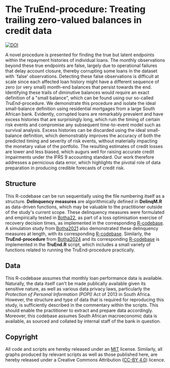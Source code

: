 # The TruEnd-procedure: Treating trailing zero-valued balances in credit data
 [![DOI](https://zenodo.org/badge/695033824.svg)](https://zenodo.org/doi/10.5281/zenodo.10908342)

A novel procedure is presented for finding the true but latent endpoints within the repayment histories of individual loans. The monthly observations beyond these true endpoints are false, largely due to operational failures that delay account closure, thereby corrupting some loans in the dataset with `false' observations. Detecting these false observations is difficult at scale since each affected loan history might have a different sequence of zero (or very small) month-end balances that persist towards the end. Identifying these trails of diminutive balances would require an exact definition of a "small balance", which can be found using our so-called _TruEnd_-procedure. We demonstrate this procedure and isolate the ideal small-balance definition using residential mortgages from a large South African bank. Evidently, corrupted loans are remarkably prevalent and have excess histories that are surprisingly long, which ruin the timing of certain risk events and compromise any subsequent time-to-event model such as survival analysis. Excess histories can be discarded using the ideal small-balance definition, which demonstrably improves the accuracy of both the predicted timing and severity of risk events, without materially impacting the monetary value of the portfolio. The resulting estimates of credit losses are lower and less biased, which augurs well for raising accurate credit impairments under the IFRS 9 accounting standard. Our work therefore addresses a pernicious data error, which highlights the pivotal role of data preparation in producing credible forecasts of credit risk.

## Structure
This R-codebase can be run sequentially using the file numbering itself as a structure. **Delinquency measures** are algorithmically defined in **DelinqM.R** as data-driven functions, which may be valuable to the practitioner outside of the study's current scope. These delinquency measures were formulated and empirically tested in [Botha22](https://www.researchgate.net/publication/358329458_The_loss_optimization_of_loan_recovery_decision_times_using_forecast_cashflows), as part of a loss optimisation exercise of recovery decision times, as implemented in the corresponding [R-codebase](https://github.com/arnobotha/The-loss-optimisation-of-loan-recovery-decision-times-using-forecast-cash-flows). A simulation study from [Botha2021](https://www.researchgate.net/publication/350169758_Simulation-based_optimisation_of_the_timing_of_loan_recovery_across_different_portfolios) also demonstrated these delinquency measures at length, with its corresponding [R-codebase](https://github.com/arnobotha/Simulation-based-optimisation-of-the-timing-of-loan-recovery-across-different-portfolios). Similarly, the **TruEnd-procedure** from [Botha2024](https://www.researchgate.net/publication/380214432_The_TruEnd-procedure_Treating_trailing_zero-valued_balances_in_credit_data) and its corresponding [R-codebase](https://github.com/arnobotha/TruEnd-Procedure)  is implemented in the **TruEnd.R** script, which includes a small variety of functions related to running the TruEnd-procedure practically.

## Data
This R-codebase assumes that monthly loan performance data is available. Naturally, the data itself can't be made publically available given its sensitive nature, as well as various data privacy laws, particularly the _Protection of Personal Information (POPI)_ Act of 2013 in South Africa. However, the structure and type of data that is required for reproducing this study, is sufficiently described in the commentary within the scripts. This should enable the practitioner to extract and prepare data accordingly. Moreover, this codebase assumes South African macroeconomic data is available, as sourced and collated by internal staff of the bank in question.

## Copyright
All code and scripts are hereby released under an [MIT](https://opensource.org/licenses/MIT) license. Similarly, all graphs produced by relevant scripts as well as those published here, are hereby released under a Creative Commons Attribution ([CC-BY 4.0](https://creativecommons.org/licenses/by/4.0/)) licence.
